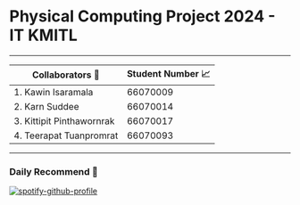 # Physical Computing Project 2024 - IT KMITL
---
| Collaborators 🥸 | Student Number 📈 |
|---|--------------|
| 1. Kawin Isaramala | 66070009|
| 2. Karn Suddee | 66070014 |
| 3. Kittipit Pinthawornrak | 66070017 |
| 4. Teerapat Tuanpromrat | 66070093 |
---
### Daily Recommend 🍓
[![spotify-github-profile](https://spotify-github-profile.kittinanx.com/api/view?uid=qgiw2ogctywitpjgfj8fu1nq5&cover_image=true&theme=default&show_offline=false&background_color=121212&interchange=false)](https://github.com/kittinan/spotify-github-profile)
